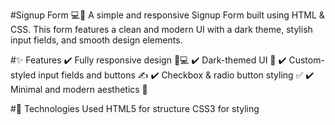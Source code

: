 #Signup Form 💻🎨
A simple and responsive Signup Form built using HTML & CSS. This form features a clean and modern UI with a dark theme, stylish input fields, and smooth design elements.

#✨ Features
✔️ Fully responsive design 📱💻
✔️ Dark-themed UI 🖤
✔️ Custom-styled input fields and buttons ✍️
✔️ Checkbox & radio button styling ✅
✔️ Minimal and modern aesthetics 🎨

#📂 Technologies Used
HTML5 for structure
CSS3 for styling
